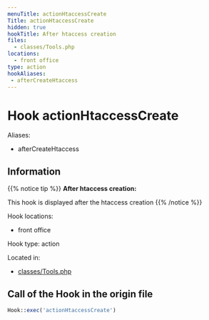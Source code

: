 ```yaml
---
menuTitle: actionHtaccessCreate
Title: actionHtaccessCreate
hidden: true
hookTitle: After htaccess creation
files:
  - classes/Tools.php
locations:
  - front office
type: action
hookAliases:
 - afterCreateHtaccess
---
```


# Hook actionHtaccessCreate

Aliases: 
 - afterCreateHtaccess



## Information

{{% notice tip %}}
**After htaccess creation:** 

This hook is displayed after the htaccess creation
{{% /notice %}}

Hook locations: 
  - front office

Hook type: action

Located in: 
  - [classes/Tools.php](https://github.com/PrestaShop/PrestaShop/blob/8.0.x/classes/Tools.php)

## Call of the Hook in the origin file

```php
Hook::exec('actionHtaccessCreate')
```